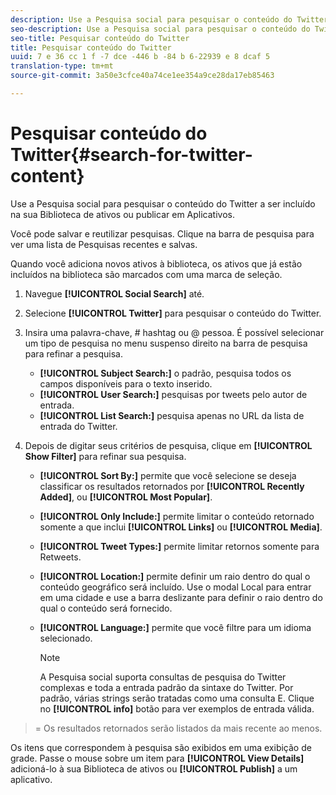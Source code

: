 ```yaml
---
description: Use a Pesquisa social para pesquisar o conteúdo do Twitter a ser incluído na sua Biblioteca de ativos ou publicar em Aplicativos.
seo-description: Use a Pesquisa social para pesquisar o conteúdo do Twitter a ser incluído na sua Biblioteca de ativos ou publicar em Aplicativos.
seo-title: Pesquisar conteúdo do Twitter
title: Pesquisar conteúdo do Twitter
uuid: 7 e 36 cc 1 f -7 dce -446 b -84 b 6-22939 e 8 dcaf 5
translation-type: tm+mt
source-git-commit: 3a50e3cfce40a74ce1ee354a9ce28da17eb85463

---
```



# Pesquisar conteúdo do Twitter{#search-for-twitter-content}

Use a Pesquisa social para pesquisar o conteúdo do Twitter a ser incluído na sua Biblioteca de ativos ou publicar em Aplicativos.

Você pode salvar e reutilizar pesquisas. Clique na barra de pesquisa para ver uma lista de Pesquisas recentes e salvas.

Quando você adiciona novos ativos à biblioteca, os ativos que já estão incluídos na biblioteca são marcados com uma marca de seleção.

1. Navegue **[!UICONTROL Social Search]** até.
1. Selecione **[!UICONTROL Twitter]** para pesquisar o conteúdo do Twitter.
1. Insira uma palavra-chave, # hashtag ou @ pessoa. É possível selecionar um tipo de pesquisa no menu suspenso direito na barra de pesquisa para refinar a pesquisa.

   * **[!UICONTROL Subject Search:]** o padrão, pesquisa todos os campos disponíveis para o texto inserido.
   * **[!UICONTROL User Search:]** pesquisas por tweets pelo autor de entrada.
   * **[!UICONTROL List Search:]** pesquisa apenas no URL da lista de entrada do Twitter.

1. Depois de digitar seus critérios de pesquisa, clique em **[!UICONTROL Show Filter]** para refinar sua pesquisa.

   * **[!UICONTROL Sort By:]** permite que você selecione se deseja classificar os resultados retornados por **[!UICONTROL Recently Added]**, ou **[!UICONTROL Most Popular]**.

   * **[!UICONTROL Only Include:]** permite limitar o conteúdo retornado somente a que inclui **[!UICONTROL Links]** ou **[!UICONTROL Media]**.

   * **[!UICONTROL Tweet Types:]** permite limitar retornos somente para Retweets.
   * **[!UICONTROL Location:]** permite definir um raio dentro do qual o conteúdo geográfico será incluído. Use o modal Local para entrar em uma cidade e use a barra deslizante para definir o raio dentro do qual o conteúdo será fornecido.
   * **[!UICONTROL Language:]** permite que você filtre para um idioma selecionado.

      >[!NOTE]
      >
      >A Pesquisa social suporta consultas de pesquisa do Twitter complexas e toda a entrada padrão da sintaxe do Twitter. Por padrão, várias strings serão tratadas como uma consulta E. Clique no **[!UICONTROL info]** botão para ver exemplos de entrada válida.

>= Os resultados retornados serão listados da mais recente ao menos.

Os itens que correspondem à pesquisa são exibidos em uma exibição de grade. Passe o mouse sobre um item para **[!UICONTROL View Details]** adicioná-lo à sua Biblioteca de ativos ou **[!UICONTROL Publish]** a um aplicativo.